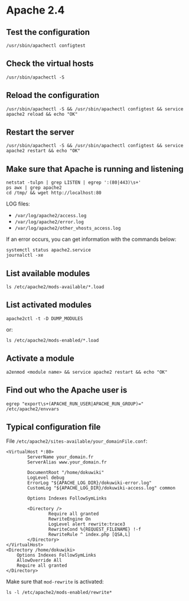 # Apache 2.4

## Test the configuration

    /usr/sbin/apachectl configtest

## Check the virtual hosts

    /usr/sbin/apachectl -S

## Reload the configuration

    /usr/sbin/apachectl -S && /usr/sbin/apachectl configtest && service apache2 reload && echo "OK"

## Restart the server

    /usr/sbin/apachectl -S && /usr/sbin/apachectl configtest && service apache2 restart && echo "OK"

 ## Make sure that Apache is running and listening

    netstat -tulpn | grep LISTEN | egrep ':(80|443)\s+'
    ps awx | grep apache2
    cd /tmp/ && wget http://localhost:80

LOG files:

* `/var/log/apache2/access.log`
* `/var/log/apache2/error.log`
* `/var/log/apache2/other_vhosts_access.log`

If an error occurs, you can get information with the commands below:

    systemctl status apache2.service
    journalctl -xe

## List available modules

    ls /etc/apache2/mods-available/*.load

## List activated modules

    apache2ctl -t -D DUMP_MODULES

or:

    ls /etc/apache2/mods-enabled/*.load

## Activate a module

    a2enmod <module name> && service apache2 restart && echo "OK"

## Find out who the Apache user is

    egrep "export\s+(APACHE_RUN_USER|APACHE_RUN_GROUP)=" /etc/apache2/envvars

## Typical configuration file

File `/etc/apache2/sites-available/your_domainFile.conf`:

    <VirtualHost *:80>
            ServerName your_domain.fr
            ServerAlias www.your_domain.fr

            DocumentRoot "/home/dokuwiki"
            LogLevel debug
            ErrorLog "${APACHE_LOG_DIR}/dokuwiki-error.log"
            CustomLog "${APACHE_LOG_DIR}/dokuwiki-access.log" common

            Options Indexes FollowSymLinks

            <Directory />
                    Require all granted
                    RewriteEngine On
                    LogLevel alert rewrite:trace3
                    RewriteCond %{REQUEST_FILENAME} !-f
                    RewriteRule ^ index.php [QSA,L]
            </Directory>
    </VirtualHost>
    <Directory /home/dokuwiki>
        Options Indexes FollowSymLinks
        AllowOverride All
        Require all granted
    </Directory>

Make sure that `mod-rewrite` is activated:

    ls -l /etc/apache2/mods-enabled/rewrite*

